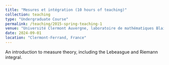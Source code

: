 ```yaml
---
title: "Mesures et intégration (10 hours of teaching)"
collection: teaching
type: "Undergraduate Course"
permalink: /teaching/2015-spring-teaching-1
venue: "Université Clermont Auvergne, laboratoire de mathématiques Blaise Pascal"
date: 2024-09-01
location: "Clermont-Ferrand, France"
---
```


An introduction to measure theory, including the Lebeasgue and Riemann integral.
